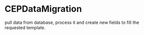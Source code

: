 # CEPDataMigration
pull data from database, process it and create new fields to fill the requested template. 
